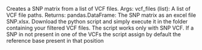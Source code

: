 Creates a SNP matrix from a list of VCF files.
Args: vcf_files (list): A list of VCF file paths.
Returns: pandas.DataFrame: The SNP matrix as an excel file SNP.xlsx.
Download the python script and simply execute it in the folder containing your filtered VCF files.
The script works only with SNP VCF. If a SNP in not present in one of the VCFs the script assign by default the reference base present in that position

